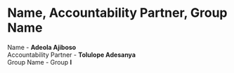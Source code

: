 # Name, Accountability Partner, Group Name
Name - **Adeola Ajiboso** <br>
Accountability Partner - **Tolulope Adesanya** <br>
Group Name - Group **I**
